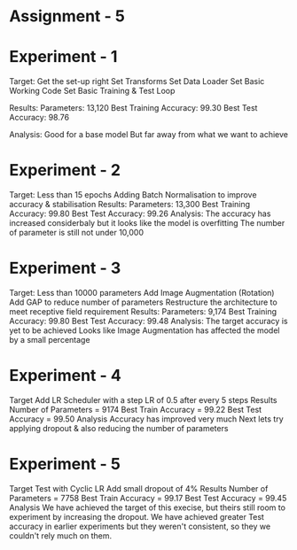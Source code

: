 # Assignment - 5

# Experiment - 1 

Target:
Get the set-up right Set Transforms Set Data Loader Set Basic Working Code Set Basic Training & Test Loop

Results:
Parameters: 13,120 Best Training Accuracy: 99.30 Best Test Accuracy: 98.76

Analysis:
Good for a base model But far away from what we want to achieve

# Experiment - 2

Target:
Less than 15 epochs
Adding Batch Normalisation to improve accuracy & stabilisation
Results:
Parameters: 13,300
Best Training Accuracy: 99.80
Best Test Accuracy: 99.26
Analysis:
The accuracy has increased considerbaly but it looks like the model is overfitting
The number of parameter is still not under 10,000

# Experiment - 3


Target:
Less than 10000 parameters
Add Image Augmentation (Rotation)
Add GAP to reduce number of parameters
Restructure the architecture to meet receptive field requirement
Results:
Parameters: 9,174
Best Training Accuracy: 99.80
Best Test Accuracy: 99.48
Analysis:
The target accuracy is yet to be achieved
Looks like Image Augmentation has affected the model by a small percentage

# Experiment - 4


Target
Add LR Scheduler with a step LR of 0.5 after every 5 steps
Results
Number of Parameters = 9174
Best Train Accuracy = 99.22
Best Test Accuracy = 99.50
Analysis
Accuracy has improved very much
Next lets try applying dropout & also reducing the number of parameters

# Experiment - 5


Target
Test with Cyclic LR
Add small dropout of 4%
Results
Number of Parameters = 7758
Best Train Accuracy = 99.17
Best Test Accuracy = 99.45
Analysis
We have achieved the target of this execise, but theirs still room to experiment by increasing the dropout.
We have achieved greater Test accuracy in earlier experiments but they weren't consistent, so they we couldn't rely much on them.
